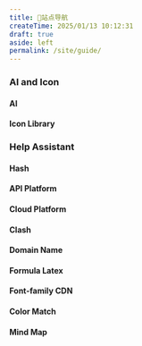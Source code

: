 ```yaml
---
title: 📍站点导航
createTime: 2025/01/13 10:12:31
draft: true
aside: left
permalink: /site/guide/
---
```

### AI and Icon
#### AI

<CardGrid>
    <LinkCard icon="https://cdn.jsdelivr.net/gh/Pai3141/picture-bed@main/icon/openai.png" title="Chatgpt" href="https://chatgpt.com"></LinkCard>
    <LinkCard icon="https://cdn.jsdelivr.net/gh/Pai3141/picture-bed@main/icon/deepseek-color.png" title="DeepSeek" href="https://chat.deepseek.com"></LinkCard>
</CardGrid>
<CardGrid>
    <LinkCard icon="https://cdn.jsdelivr.net/gh/Pai3141/picture-bed@main/icon/qwen-color.png" title="Qwen" href="https://chat.qwenlm.ai/"></LinkCard>
    <LinkCard icon="https://cdn.jsdelivr.net/gh/Pai3141/picture-bed@main/icon/grok.png" title="Grok" href="https://grok.com/"></LinkCard>
</CardGrid>
<CardGrid>
    <LinkCard icon="https://cdn.jsdelivr.net/gh/Pai3141/picture-bed@main/icon/kimi-color.png" title="Kimi" href="https://kimi.moonshot.cn/"></LinkCard>
    <LinkCard icon="https://cdn.jsdelivr.net/gh/Pai3141/picture-bed@main/icon/doubao-color.png" title="Doubao" href="https://www.doubao.com/"></LinkCard>
    <LinkCard icon="https://cdn.jsdelivr.net/gh/Pai3141/picture-bed@main/icon/lobehub-color.png" title="lobe-chat" href="https://lobechat.com/chat"></LinkCard>
</CardGrid>

#### Icon Library

<CardGrid>
    <LinkCard icon="line-md:iconify2-static" title="Iconify" href="https://icon-sets.iconify.design/"></LinkCard>
    <LinkCard icon="twemoji:slightly-smiling-face" title="GetEmoji" href="https://getemoji.com"></LinkCard>
    <LinkCard icon="https://cdn.jsdelivr.net/gh/Pai3141/picture-bed@main/icon/alibabacloud-color.png" title="Iconfont" href="https://www.iconfont.cn/"></LinkCard>
    <LinkCard icon="https://cdn.jsdelivr.net/gh/Pai3141/picture-bed@main/icon/lobehub-color.png" title="lobe-icon" href="https://lobehub.com/zh/icons"></LinkCard>
    <LinkCard icon="https://cdn.jsdelivr.net/gh/Pai3141/picture-bed@main/icon/bytedance-color.png" title="IconPark" href="https://iconpark.oceanengine.com/official"></LinkCard>
</CardGrid>

### Help Assistant
#### Hash

<CardGrid>
    <LinkCard icon="https://raw.githubusercontent.com/Pai3141/PictureBed/main/img/Hash.png" title="Hash1️⃣" href="https://paiad.online"></LinkCard>
    <LinkCard icon="https://raw.githubusercontent.com/Pai3141/PictureBed/main/img/Hash.png" title="Hash2️⃣" href="https://paiad.top"></LinkCard>
</CardGrid>

#### API Platform

<CardGrid>
    <LinkCard icon="https://cdn.jsdelivr.net/gh/Pai3141/picture-bed@main/icon/deepseek-color.png" title="DeepSeek Platform" href="https://platform.deepseek.com"></LinkCard>
</CardGrid>

#### Cloud Platform

<CardGrid>
  <LinkCard icon="ri:alibaba-cloud-line" title="Alibaba Cloud" href="https://cn.aliyun.com"></LinkCard>
  <LinkCard icon= "logos:cloudflare-icon" title="Cloudflare" href="https://www.cloudflare.com/zh-cn"></LinkCard>
</CardGrid>

#### Clash

<CardGrid>
  <LinkCard icon= "arcticons:clash" title="Clash" href="https://doc.miyun.app"></LinkCard>
</CardGrid>

#### Domain Name

<CardGrid>
  <LinkCard icon= "logos:namecheap" title="Namecheap" href="https://www.namecheap.com"></LinkCard>
  <LinkCard icon= "simple-icons:godaddy" title="Godaddy" href="https://www.Godaddy.com"></LinkCard>
</CardGrid>

#### Formula Latex

<CardGrid>
  <LinkCard icon= "ooui:mathematics" title="SimpleTex" href="https://simpletex.net"></LinkCard>
</CardGrid>

#### Font-family CDN

<CardGrid>
  <LinkCard icon= "ci:font" title="Chinese-font" href="https://chinese-font.netlify.app/zh-cn/cdn"></LinkCard>
</CardGrid>

#### Color Match

<CardGrid>
    <LinkCard icon= "unjs:theme-colors" title="ColorHunt" href="https://colorhunt.co/palettes/popular"></LinkCard>
</CardGrid>

#### Mind Map

<CardGrid>
    <LinkCard icon= "vscode-icons:file-type-mermaid" title="Mermaid Docs" href="https://mermaid.nodejs.cn/intro/"></LinkCard>
    <LinkCard icon= "vscode-icons:file-type-mermaid" title="Mermaid Online Website" href="https://mermaid-live.nodejs.cn/edit"></LinkCard>
</CardGrid>
